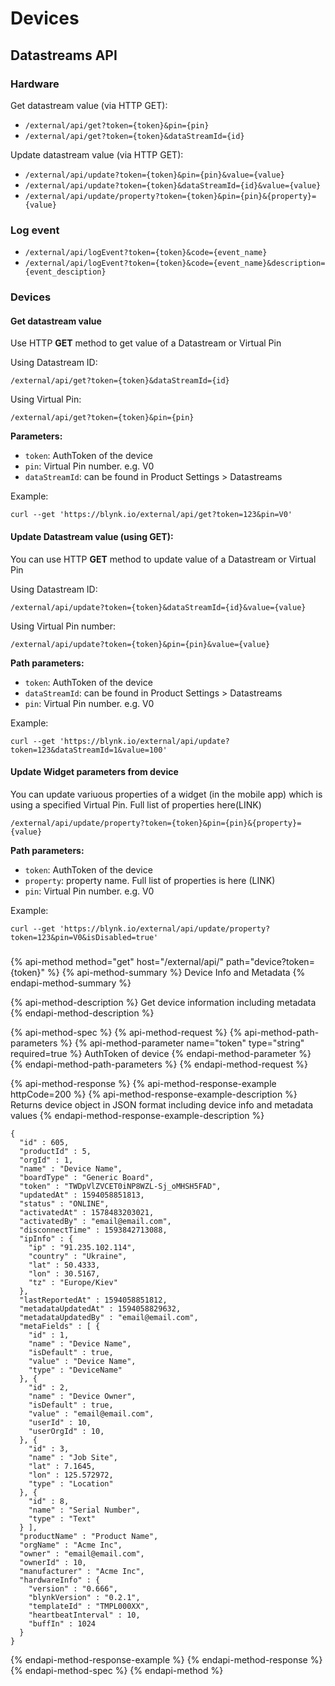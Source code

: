 # Devices

## Datastreams API

### Hardware

Get datastream value \(via HTTP GET\):

* `/external/api/get?token={token}&pin={pin}`
* `/external/api/get?token={token}&dataStreamId={id}`

Update datastream value \(via HTTP GET\):

* `/external/api/update?token={token}&pin={pin}&value={value}`
* `/external/api/update?token={token}&dataStreamId={id}&value={value}`
* `/external/api/update/property?token={token}&pin={pin}&{property}={value}`

### Log event

* `/external/api/logEvent?token={token}&code={event_name}`
* `/external/api/logEvent?token={token}&code={event_name}&description={event_desciption}`

### Devices

#### Get datastream value

Use HTTP **GET** method to get value of a Datastream or Virtual Pin

Using Datastream ID:

```text
/external/api/get?token={token}&dataStreamId={id}
```

Using Virtual Pin:

```text
/external/api/get?token={token}&pin={pin}
```

**Parameters:**

* `token`: AuthToken of the device
* `pin`: Virtual Pin number. e.g. V0
* `dataStreamId`: can be found in Product Settings &gt; Datastreams

Example:

```text
curl --get 'https://blynk.io/external/api/get?token=123&pin=V0'
```

#### Update Datastream value \(using GET\):

You can use HTTP **GET** method to update value of a Datastream or Virtual Pin

Using Datastream ID:

```text
/external/api/update?token={token}&dataStreamId={id}&value={value}
```

Using Virtual Pin number:

```text
/external/api/update?token={token}&pin={pin}&value={value}
```

**Path parameters:**

* `token`: AuthToken of the device
* `dataStreamId`: can be found in Product Settings &gt; Datastreams
* `pin`: Virtual Pin number. e.g. V0

Example:

```text
curl --get 'https://blynk.io/external/api/update?token=123&dataStreamId=1&value=100'
```

#### Update Widget parameters from device

You can update variuous properties of a widget \(in the mobile app\) which is using a specified Virtual Pin. Full list of properties here\(LINK\)

```text
/external/api/update/property?token={token}&pin={pin}&{property}={value}
```

**Path parameters:**

* `token`: AuthToken of the device
* `property`: property name. Full list of properties is here \(LINK\)
* `pin`: Virtual Pin number. e.g. V0

Example:

```text
curl --get 'https://blynk.io/external/api/update/property?token=123&pin=V0&isDisabled=true'
```

### 

{% api-method method="get" host="/external/api/" path="device?token={token}" %}
{% api-method-summary %}
Device Info and Metadata
{% endapi-method-summary %}

{% api-method-description %}
Get device information including metadata
{% endapi-method-description %}

{% api-method-spec %}
{% api-method-request %}
{% api-method-path-parameters %}
{% api-method-parameter name="token" type="string" required=true %}
AuthToken of device
{% endapi-method-parameter %}
{% endapi-method-path-parameters %}
{% endapi-method-request %}

{% api-method-response %}
{% api-method-response-example httpCode=200 %}
{% api-method-response-example-description %}
Returns device object in JSON format including device info and metadata values
{% endapi-method-response-example-description %}

```
{
  "id" : 605,
  "productId" : 5,
  "orgId" : 1,
  "name" : "Device Name",
  "boardType" : "Generic Board",
  "token" : "TWDpVlZVCET0iNP8WZL-Sj_oMHSH5FAD",
  "updatedAt" : 1594058851813,
  "status" : "ONLINE",
  "activatedAt" : 1578483203021,
  "activatedBy" : "email@email.com",
  "disconnectTime" : 1593842713088,
  "ipInfo" : {
    "ip" : "91.235.102.114",
    "country" : "Ukraine",
    "lat" : 50.4333,
    "lon" : 30.5167,
    "tz" : "Europe/Kiev"
  },
  "lastReportedAt" : 1594058851812,
  "metadataUpdatedAt" : 1594058829632,
  "metadataUpdatedBy" : "email@email.com",
  "metaFields" : [ {
    "id" : 1,
    "name" : "Device Name",
    "isDefault" : true,
    "value" : "Device Name",
    "type" : "DeviceName"
  }, {
    "id" : 2,
    "name" : "Device Owner",
    "isDefault" : true,
    "value" : "email@email.com",
    "userId" : 10,
    "userOrgId" : 10,
  }, {
    "id" : 3,
    "name" : "Job Site",
    "lat" : 7.1645,
    "lon" : 125.572972,
    "type" : "Location"
  }, {
    "id" : 8,
    "name" : "Serial Number",
    "type" : "Text"
  } ],
  "productName" : "Product Name",
  "orgName" : "Acme Inc",
  "owner" : "email@email.com",
  "ownerId" : 10,
  "manufacturer" : "Acme Inc",
  "hardwareInfo" : {
    "version" : "0.666",
    "blynkVersion" : "0.2.1",
    "templateId" : "TMPL000XX",
    "heartbeatInterval" : 10,
    "buffIn" : 1024
  }
}
```
{% endapi-method-response-example %}
{% endapi-method-response %}
{% endapi-method-spec %}
{% endapi-method %}



